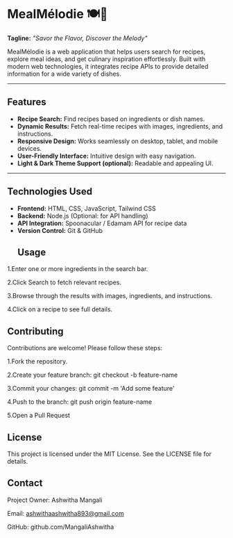 # MealMélodie 🍽️🎵

**Tagline:** *"Savor the Flavor, Discover the Melody"*  

MealMélodie is a web application that helps users search for recipes, explore meal ideas, and get culinary inspiration effortlessly. Built with modern web technologies, it integrates recipe APIs to provide detailed information for a wide variety of dishes.

---

## Features

- **Recipe Search:** Find recipes based on ingredients or dish names.
- **Dynamic Results:** Fetch real-time recipes with images, ingredients, and instructions.
- **Responsive Design:** Works seamlessly on desktop, tablet, and mobile devices.
- **User-Friendly Interface:** Intuitive design with easy navigation.
- **Light & Dark Theme Support (optional):** Readable and appealing UI.

---

## Technologies Used

- **Frontend:** HTML, CSS, JavaScript, Tailwind CSS
- **Backend:** Node.js (Optional: for API handling)
- **API Integration:** Spoonacular / Edamam API for recipe data
- **Version Control:** Git & GitHub
  ## Usage

1.Enter one or more ingredients in the search bar.

2.Click Search to fetch relevant recipes.

3.Browse through the results with images, ingredients, and instructions.

4.Click on a recipe to see full details.

## Contributing

Contributions are welcome! Please follow these steps:

1.Fork the repository.

2.Create your feature branch: git checkout -b feature-name

3.Commit your changes: git commit -m 'Add some feature'

4.Push to the branch: git push origin feature-name

5.Open a Pull Request
## License

This project is licensed under the MIT License. See the LICENSE
 file for details.

## Contact

Project Owner: Ashwitha Mangali

Email: ashwithaashwitha893@gmail.com

GitHub: github.com/MangaliAshwitha

